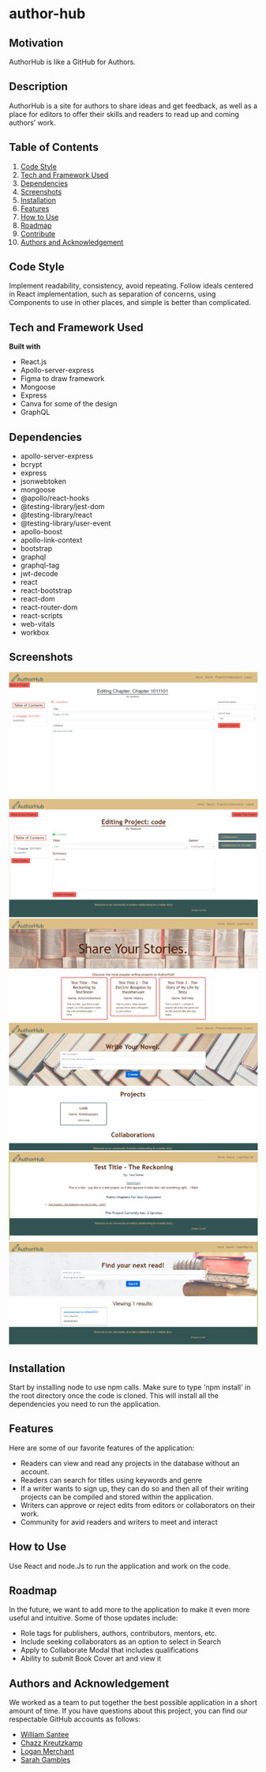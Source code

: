 # author-hub

## Motivation
AuthorHub is like a GitHub for Authors.

## Description
AuthorHub is a site for authors to share ideas and get feedback, as well as a place for editors to offer their skills and readers to read up and coming authors’ work.

## Table of Contents
1. [Code Style](#code-style)
2. [Tech and Framework Used](#tech-and-framework-used)
3. [Dependencies](#dependencies)
4. [Screenshots](#screenshots)
5. [Installation](#features)
6. [Features](#features)
7. [How to Use](#how-to-use)
8. [Roadmap](#roadmap)
9. [Contribute](#contribute)
10. [Authors and Acknowledgement](#authors-and-acknowledgment)

## Code Style
Implement readability, consistency, avoid repeating. Follow ideals centered in React implementation, such as separation of concerns, using Components to use in other places, and simple is better than complicated.

## Tech and Framework Used
**Built with**

- React.js
- Apollo-server-express
- Figma to draw framework
- Mongoose
- Express
- Canva for some of the design
- GraphQL

## Dependencies
- apollo-server-express
- bcrypt
- express
- jsonwebtoken
- mongoose
- @apollo/react-hooks
- @testing-library/jest-dom
- @testing-library/react
- @testing-library/user-event
- apollo-boost
- apollo-link-context
- bootstrap
- graphql
- graphql-tag
- jwt-decode
- react
- react-bootstrap
- react-dom
- react-router-dom
- react-scripts
- web-vitals
- workbox

## Screenshots
![](./client/src/assets/Screenshot_edit_chapter.png)
![](./client/src/assets/Screenshot_edit.png)
![](./client/src/assets/Screenshot_home.png)
![](./client/src/assets/Screenshot_project.png)
![](./client/src/assets/Screenshot_readproject.png)
![](./client/src/assets/Screenshot_search.png)

## Installation
Start by installing node to use npm calls. Make sure to type 'npm install' in the root directory once the code is cloned. This will install all the dependencies you need to run the application.

## Features
Here are some of our favorite features of the application:

- Readers can view and read any projects in the database without an account.
- Readers can search for titles using keywords and genre
- If a writer wants to sign up, they can do so and then all of their writing projects can be compiled and stored within the application.
- Writers can approve or reject edits from editors or collaborators on their work.
- Community for avid readers and writers to meet and interact

## How to Use
Use React and node.Js to run the application and work on the code.

## Roadmap
In the future, we want to add more to the application to make it even more useful and intuitive. Some of those updates include:

- Role tags for publishers, authors, contributors, mentors, etc.
- Include seeking collaborators as an option to select in Search
- Apply to Collaborate Modal that includes qualifications
- Ability to submit Book Cover art and view it

## Authors and Acknowledgement
We worked as a team to put together the best possible application in a short amount of time. If you have questions about this project, you can find our respectable GitHub accounts as follows:

- [William Santee](https://github.com/willsan0723)
- [Chazz Kreutzkamp](https://github.com/ChazzKreutzkamp)
- [Logan Merchant](https://github.com/LoganMerchant)
- [Sarah Gambles](https://github.com/sarahgambles)
